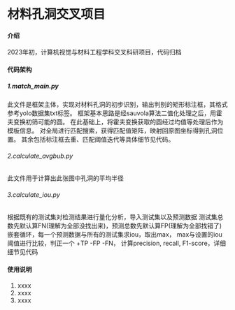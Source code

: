 # 材料孔洞交叉项目

#### 介绍
2023年初，计算机视觉与材料工程学科交叉科研项目，代码归档

#### 代码架构
##### 1.match_main.py
此文件是框架主体，实现对材料孔洞的初步识别，输出判别的矩形标注框，其格式参考yolo数据集txt标签。
框架基本思路是经sauvola算法二值化处理之后，用霍夫变换初筛可能的圆。
在此基础上，将霍夫变换获取的圆经过均值等处理后作为模板信息。
对全局进行匹配搜索，获得匹配值矩阵，映射回原图坐标得到孔洞位置。
其余包括标注框去重、匹配阈值迭代等具体细节见代码。
###### 2.calculate_avgbub.py 
此文件用于计算出此张图中孔洞的平均半径
###### 3.calculate_iou.py
根据既有的测试集对检测结果进行量化分析，导入测试集以及预测数据
测试集总数先默认算FN(理解为全部没找出来)，预测总数先默认算FP(理解为全部找错了)
嵌套循环，每一个预测数据与所有的测试集求iou，取出max，
max与设置的iou阈值进行比较，判正一个 +TP -FP -FN，
计算precision, recall, F1-score，详细细节见代码
#### 使用说明

1.  xxxx
2.  xxxx
3.  xxxx
